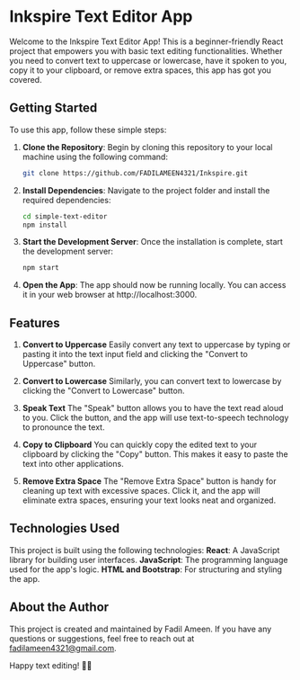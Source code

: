 # Inkspire Text Editor App

Welcome to the Inkspire Text Editor App! This is a beginner-friendly React project that empowers you with basic text editing functionalities. Whether you need to convert text to uppercase or lowercase, have it spoken to you, copy it to your clipboard, or remove extra spaces, this app has got you covered.

## Getting Started

To use this app, follow these simple steps:

1. **Clone the Repository**: Begin by cloning this repository to your local machine using the following command:

   ```bash
   git clone https://github.com/FADILAMEEN4321/Inkspire.git

2. **Install Dependencies**: Navigate to the project folder and install the required dependencies:

   ```bash
   cd simple-text-editor
   npm install

3. **Start the Development Server**: Once the installation is complete, start the development server:

   ```bash
   npm start

4. **Open the App**: The app should now be running locally. You can access it in your web browser at http://localhost:3000.


## Features

1. **Convert to Uppercase**
Easily convert any text to uppercase by typing or pasting it into the text input field and clicking the "Convert to Uppercase" button.

2. **Convert to Lowercase**
Similarly, you can convert text to lowercase by clicking the "Convert to Lowercase" button.

3. **Speak Text**
The "Speak" button allows you to have the text read aloud to you. Click the button, and the app will use text-to-speech technology to pronounce the text.

4. **Copy to Clipboard**
You can quickly copy the edited text to your clipboard by clicking the "Copy" button. This makes it easy to paste the text into other applications.

5. **Remove Extra Space**
The "Remove Extra Space" button is handy for cleaning up text with excessive spaces. Click it, and the app will eliminate extra spaces, ensuring your text looks neat and organized.

## Technologies Used

This project is built using the following technologies:
**React**: A JavaScript library for building user interfaces.
**JavaScript**: The programming language used for the app's logic.
**HTML and Bootstrap**: For structuring and styling the app.

## About the Author

This project is created and maintained by Fadil Ameen. If you have any questions or suggestions, feel free to reach out at fadilameen4321@gmail.com.

Happy text editing! 🚀📝


